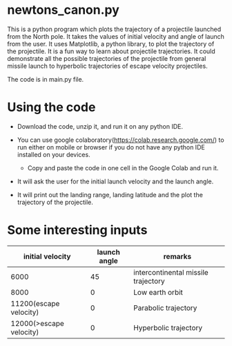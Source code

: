 # newtons_canon.py
This is a python program which plots the trajectory of a projectile launched from the North pole. It takes the values of initial velocity and angle of launch from the user. It uses Matplotlib, a python library, to plot the trajectory of the projectile. It is a fun way to learn about projectile trajectories. It could demonstrate all the possible trajectories of the projectile from general missile launch to hyperbolic trajectories of escape velocity projectiles.

The code is in main.py file.

# Using the code
-	Download the code, unzip it, and run it on any python IDE.

-	You can use google colaboratory(https://colab.research.google.com/) to run either on mobile or browser if you do not have any python IDE installed on your devices.

 	-	Copy and paste the code in one cell in the Google Colab and run it.

-	It will ask the user for the initial launch velocity and the launch angle.

-	It will print out the landing range, landing latitude and the plot the trajectory of the projectile.

# Some interesting inputs
|initial velocity|launch angle | remarks|
|----------------|----|------|
| 6000 |                           45 |                 intercontinental missile trajectory |
|8000|                           0|                            Low earth orbit|
|11200(escape velocity)|         0|                          Parabolic trajectory|
|12000(>escape velocity)|        0|                         Hyperbolic trajectory|
